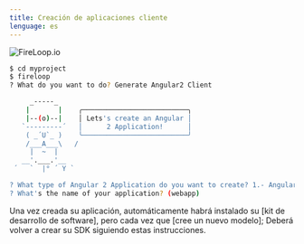 ```yaml
---
title: Creación de aplicaciones cliente
lenguage: es
---
```

![FireLoop.io](https://storage.googleapis.com/mean-expert-images/fireloop-logo.png)

````sh
$ cd myproject
$ fireloop
? What do you want to do? Generate Angular2 Client

     _-----_     
    |       |    ╭──────────────────────────╮
    |--(o)--|    │ Lets's create an Angular │
   `---------´   │      2 Application!      │
    ( _´U`_ )    ╰──────────────────────────╯
    /___A___\   /
     |  ~  |     
   __'.___.'__   
 ´   `  |° ´ Y ` 

? What type of Angular 2 Application do you want to create? 1.- Angular 2 Web
? What's the name of your application? (webapp)
````

Una vez creada su aplicación, automáticamente habrá instalado su [kit de desarrollo de software], pero cada vez que [cree un nuevo modelo]; Deberá volver a crear su SDK siguiendo estas instrucciones.


[FireLoop]: http://fireloop.io
[software development kit]: https://github.com/mean-expert-official/fireloop.io/wiki/Creating-Client-SDK
[create a new model]: https://github.com/mean-expert-official/fireloop.io/wiki/Creating-FireLoop-Models
[following this instructions]: https://github.com/mean-expert-official/fireloop.io/wiki/Creating-Client-SDK